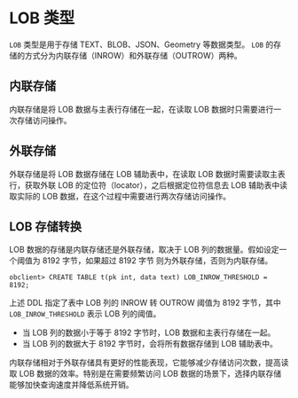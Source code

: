 # LOB 类型

`LOB` 类型是用于存储 TEXT、BLOB、JSON、Geometry 等数据类型。
`LOB` 的存储的方式分为内联存储（INROW）和外联存储（OUTROW）两种。

## 内联存储

内联存储是将 LOB 数据与主表行存储在一起，在读取 LOB 数据时只需要进行一次存储访问操作。

## 外联存储

外联存储是将 LOB 数据存储在 LOB 辅助表中，在读取 LOB 数据时需要读取主表行，获取外联 LOB 的定位符（locator），之后根据定位符信息去 LOB 辅助表中读取实际的 LOB 数据，在这个过程中需要进行两次存储访问操作。

## LOB 存储转换

LOB 数据的存储是内联存储还是外联存储，取决于 LOB 列的数据量。假如设定一个阈值为 8192 字节，如果超过 8192 字节 则为外联存储，否则为内联存储。

```shell
obclient> CREATE TABLE t(pk int, data text) LOB_INROW_THRESHOLD = 8192;
```

上述 DDL 指定了表中 LOB 列的 INROW 转 OUTROW 阈值为 8192 字节，其中 `LOB_INROW_THRESHOLD` 表示 LOB 列的阈值。

* 当 LOB 列的数据小于等于 8192 字节时，LOB 数据和主表行存储在一起。
* 当 LOB 列的数据大于 8192 字节时，会将所有数据存储到 LOB 辅助表中。

内联存储相对于外联存储具有更好的性能表现，它能够减少存储访问次数，提高读取 LOB 数据的效率。特别是在需要频繁访问 LOB 数据的场景下，选择内联存储能够加快查询速度并降低系统开销。
